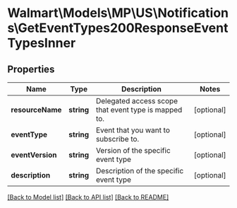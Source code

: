 # Walmart\Models\MP\US\Notifications\GetEventTypes200ResponseEventTypesInner

## Properties

Name | Type | Description | Notes
------------ | ------------- | ------------- | -------------
**resourceName** | **string** | Delegated access scope that event type is mapped to. | [optional]
**eventType** | **string** | Event that you want to subscribe to. | [optional]
**eventVersion** | **string** | Version of the specific event type | [optional]
**description** | **string** | Description of the specific event type | [optional]


[[Back to Model list]](./) [[Back to API list]](../../../../../README.md#supported-apis) [[Back to README]](../../../../../README.md)
